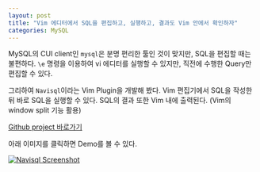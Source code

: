 ```yaml
---
layout: post
title: "Vim 에디터에서 SQL을 편집하고, 실행하고, 결과도 Vim 안에서 확인하자"
categories: MySQL
---
```


MySQL의 CUI client인 `mysql`은 분명 편리한 툴인 것이 맞지만, SQL을 편집할 때는 불편하다. `\e` 명령을 이용하여 vi 에디터를 실행할 수 있지만, 직전에 수행한 Query만 편집할 수 있다.

그리하여 `Navisql`이라는 Vim Plugin을 개발해 봤다. Vim 편집기에서 SQL을 작성한 뒤 바로 SQL을 실행할 수 있다. SQL의 결과 또한 Vim 내에 출력된다. (Vim의 window split 기능 활용)

[Github project 바로가기](https://github.com/mysqlguru/Navisql)


아래 이미지를 클릭하면 Demo를 볼 수 있다.

[![Navisql Screenshot](http://img.youtube.com/vi/6ovYivP-O0U/0.jpg)](http://www.youtube.com/watch?v=6ovYivP-O0U)
